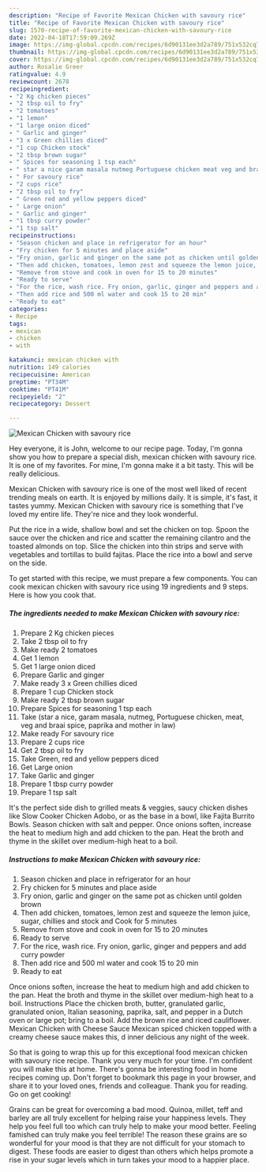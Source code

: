 ```yaml
---
description: "Recipe of Favorite Mexican Chicken with savoury rice"
title: "Recipe of Favorite Mexican Chicken with savoury rice"
slug: 1570-recipe-of-favorite-mexican-chicken-with-savoury-rice
date: 2022-04-18T17:59:09.269Z
image: https://img-global.cpcdn.com/recipes/6d90131ee3d2a789/751x532cq70/mexican-chicken-with-savoury-rice-recipe-main-photo.jpg
thumbnail: https://img-global.cpcdn.com/recipes/6d90131ee3d2a789/751x532cq70/mexican-chicken-with-savoury-rice-recipe-main-photo.jpg
cover: https://img-global.cpcdn.com/recipes/6d90131ee3d2a789/751x532cq70/mexican-chicken-with-savoury-rice-recipe-main-photo.jpg
author: Rosalie Greer
ratingvalue: 4.9
reviewcount: 2678
recipeingredient:
- "2 Kg chicken pieces"
- "2 tbsp oil to fry"
- "2 tomatoes"
- "1 lemon"
- "1 large onion diced"
- " Garlic and ginger"
- "3 x Green chillies diced"
- "1 cup Chicken stock"
- "2 tbsp brown sugar"
- " Spices for seasoning 1 tsp each"
- " star a nice garam masala nutmeg Portuguese chicken meat veg and braai spice paprika and mother in law"
- " For savoury rice"
- "2 cups rice"
- "2 tbsp oil to fry"
- " Green red and yellow peppers diced"
- " Large onion"
- " Garlic and ginger"
- "1 tbsp curry powder"
- "1 tsp salt"
recipeinstructions:
- "Season chicken and place in refrigerator for an hour"
- "Fry chicken for 5 minutes and place aside"
- "Fry onion, garlic and ginger on the same pot as chicken until golden brown"
- "Then add chicken, tomatoes, lemon zest and squeeze the lemon juice, sugar, chillies and stock and Cook for 5 minutes"
- "Remove from stove and cook in oven for 15 to 20 minutes"
- "Ready to serve"
- "For the rice, wash rice. Fry onion, garlic, ginger and peppers and add curry powder"
- "Then add rice and 500 ml water and cook 15 to 20 min"
- "Ready to eat"
categories:
- Recipe
tags:
- mexican
- chicken
- with

katakunci: mexican chicken with 
nutrition: 149 calories
recipecuisine: American
preptime: "PT34M"
cooktime: "PT41M"
recipeyield: "2"
recipecategory: Dessert

---
```



![Mexican Chicken with savoury rice](https://img-global.cpcdn.com/recipes/6d90131ee3d2a789/751x532cq70/mexican-chicken-with-savoury-rice-recipe-main-photo.jpg)

Hey everyone, it is John, welcome to our recipe page. Today, I'm gonna show you how to prepare a special dish, mexican chicken with savoury rice. It is one of my favorites. For mine, I'm gonna make it a bit tasty. This will be really delicious.

Mexican Chicken with savoury rice is one of the most well liked of recent trending meals on earth. It is enjoyed by millions daily. It is simple, it's fast, it tastes yummy. Mexican Chicken with savoury rice is something that I've loved my entire life. They're nice and they look wonderful.

Put the rice in a wide, shallow bowl and set the chicken on top. Spoon the sauce over the chicken and rice and scatter the remaining cilantro and the toasted almonds on top. Slice the chicken into thin strips and serve with vegetables and tortillas to build fajitas. Place the rice into a bowl and serve on the side.


To get started with this recipe, we must prepare a few components. You can cook mexican chicken with savoury rice using 19 ingredients and 9 steps. Here is how you cook that.

<!--inarticleads1-->

##### The ingredients needed to make Mexican Chicken with savoury rice:

1. Prepare 2 Kg chicken pieces
1. Take 2 tbsp oil to fry
1. Make ready 2 tomatoes
1. Get 1 lemon
1. Get 1 large onion diced
1. Prepare  Garlic and ginger
1. Make ready 3 x Green chillies diced
1. Prepare 1 cup Chicken stock
1. Make ready 2 tbsp brown sugar
1. Prepare  Spices for seasoning 1 tsp each
1. Take  (star a nice, garam masala, nutmeg, Portuguese chicken, meat, veg and braai spice, paprika and mother in law)
1. Make ready  For savoury rice
1. Prepare 2 cups rice
1. Get 2 tbsp oil to fry
1. Take  Green, red and yellow peppers diced
1. Get  Large onion
1. Take  Garlic and ginger
1. Prepare 1 tbsp curry powder
1. Prepare 1 tsp salt


It&#39;s the perfect side dish to grilled meats &amp; veggies, saucy chicken dishes like Slow Cooker Chicken Adobo, or as the base in a bowl, like Fajita Burrito Bowls. Season chicken with salt and pepper. Once onions soften, increase the heat to medium high and add chicken to the pan. Heat the broth and thyme in the skillet over medium-high heat to a boil. 

<!--inarticleads2-->

##### Instructions to make Mexican Chicken with savoury rice:

1. Season chicken and place in refrigerator for an hour
1. Fry chicken for 5 minutes and place aside
1. Fry onion, garlic and ginger on the same pot as chicken until golden brown
1. Then add chicken, tomatoes, lemon zest and squeeze the lemon juice, sugar, chillies and stock and Cook for 5 minutes
1. Remove from stove and cook in oven for 15 to 20 minutes
1. Ready to serve
1. For the rice, wash rice. Fry onion, garlic, ginger and peppers and add curry powder
1. Then add rice and 500 ml water and cook 15 to 20 min
1. Ready to eat


Once onions soften, increase the heat to medium high and add chicken to the pan. Heat the broth and thyme in the skillet over medium-high heat to a boil. Instructions Place the chicken broth, butter, granulated garlic, granulated onion, Italian seasoning, paprika, salt, and pepper in a Dutch oven or large pot; bring to a boil. Add the brown rice and riced cauliflower. Mexican Chicken with Cheese Sauce Mexican spiced chicken topped with a creamy cheese sauce makes this, d inner delicious any night of the week. 

So that is going to wrap this up for this exceptional food mexican chicken with savoury rice recipe. Thank you very much for your time. I'm confident you will make this at home. There's gonna be interesting food in home recipes coming up. Don't forget to bookmark this page in your browser, and share it to your loved ones, friends and colleague. Thank you for reading. Go on get cooking!

Grains can be great for overcoming a bad mood. Quinoa, millet, teff and barley are all truly excellent for helping raise your happiness levels. They help you feel full too which can truly help to make your mood better. Feeling famished can truly make you feel terrible! The reason these grains are so wonderful for your mood is that they are not difficult for your stomach to digest. These foods are easier to digest than others which helps promote a rise in your sugar levels which in turn takes your mood to a happier place.
